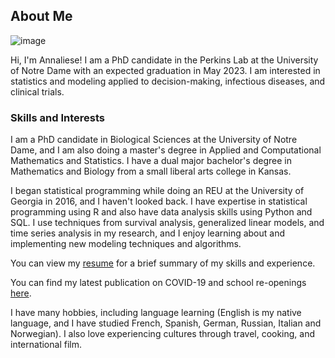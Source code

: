 


## About Me

![image](https://user-images.githubusercontent.com/70236276/91318081-d8609c00-e788-11ea-8316-acc7c734cbfe.png)

Hi, I'm Annaliese! I am a PhD candidate in the Perkins Lab at the University of Notre Dame with an expected graduation in May 2023. I am interested in statistics and modeling applied to decision-making, infectious diseases, and clinical trials.

### Skills and Interests

I am a PhD candidate in Biological Sciences at the University of Notre Dame, and I am also doing a master's degree in Applied and Computational Mathematics and Statistics. I have a dual major bachelor's degree in Mathematics and Biology from a small liberal arts college in Kansas. 

I began statistical programming while doing an REU at the University of Georgia in 2016, and I haven't looked back. I have expertise in statistical programming using R and also have data analysis skills using Python and SQL. I use techniques from survival analysis, generalized linear models, and time series analysis in my research, and I enjoy learning about and implementing new modeling techniques and algorithms.

You can view my <a href="Wieler_Annaliese_Resume.pdf" class="image fit">resume</a> for a brief summary of my skills and experience.

You can find my latest publication on COVID-19 and school re-openings <a href="https://www.sciencedirect.com/science/article/pii/S1755436521000396" class="image fit">here</a>.

I have many hobbies, including language learning (English is my native language, and I have studied French, Spanish, German, Russian, Italian and Norwegian). I also love experiencing cultures through travel, cooking, and international film.
